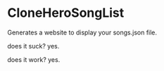 # CloneHeroSongList

Generates a website to display your songs.json file.

does it suck? yes.

does it work? yes.
